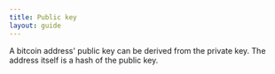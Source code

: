 ```yaml
---
title: Public key
layout: guide
---
```


A bitcoin address' public key can be derived from the private key. The address itself is a hash of the public key.
